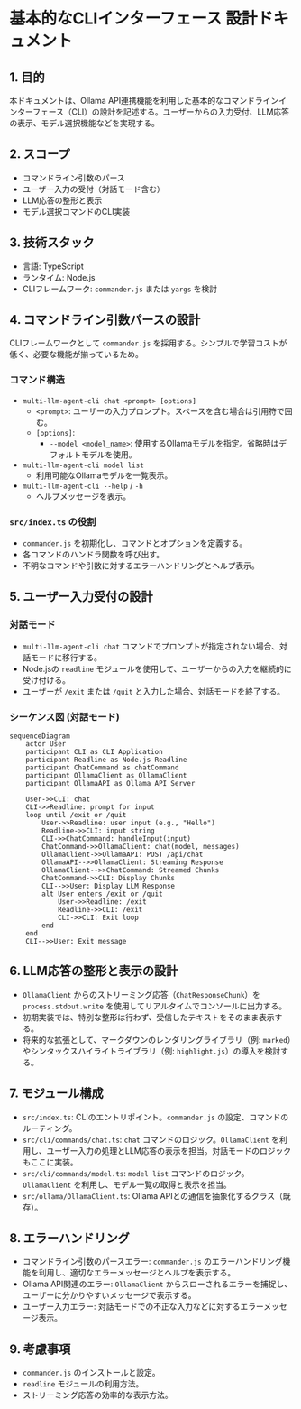 # 基本的なCLIインターフェース 設計ドキュメント

## 1. 目的

本ドキュメントは、Ollama API連携機能を利用した基本的なコマンドラインインターフェース（CLI）の設計を記述する。ユーザーからの入力受付、LLM応答の表示、モデル選択機能などを実現する。

## 2. スコープ

- コマンドライン引数のパース
- ユーザー入力の受付（対話モード含む）
- LLM応答の整形と表示
- モデル選択コマンドのCLI実装

## 3. 技術スタック

- 言語: TypeScript
- ランタイム: Node.js
- CLIフレームワーク: `commander.js` または `yargs` を検討

## 4. コマンドライン引数パースの設計

CLIフレームワークとして `commander.js` を採用する。シンプルで学習コストが低く、必要な機能が揃っているため。

### コマンド構造

- `multi-llm-agent-cli chat <prompt> [options]`
    - `<prompt>`: ユーザーの入力プロンプト。スペースを含む場合は引用符で囲む。
    - `[options]`:
        - `--model <model_name>`: 使用するOllamaモデルを指定。省略時はデフォルトモデルを使用。
- `multi-llm-agent-cli model list`
    - 利用可能なOllamaモデルを一覧表示。
- `multi-llm-agent-cli --help` / `-h`
    - ヘルプメッセージを表示。

### `src/index.ts` の役割

- `commander.js` を初期化し、コマンドとオプションを定義する。
- 各コマンドのハンドラ関数を呼び出す。
- 不明なコマンドや引数に対するエラーハンドリングとヘルプ表示。

## 5. ユーザー入力受付の設計

### 対話モード

- `multi-llm-agent-cli chat` コマンドでプロンプトが指定されない場合、対話モードに移行する。
- Node.jsの `readline` モジュールを使用して、ユーザーからの入力を継続的に受け付ける。
- ユーザーが `/exit` または `/quit` と入力した場合、対話モードを終了する。

### シーケンス図 (対話モード)

```mermaid
sequenceDiagram
    actor User
    participant CLI as CLI Application
    participant Readline as Node.js Readline
    participant ChatCommand as chatCommand
    participant OllamaClient as OllamaClient
    participant OllamaAPI as Ollama API Server

    User->>CLI: chat
    CLI->>Readline: prompt for input
    loop until /exit or /quit
        User->>Readline: user input (e.g., "Hello")
        Readline->>CLI: input string
        CLI->>ChatCommand: handleInput(input)
        ChatCommand->>OllamaClient: chat(model, messages)
        OllamaClient->>OllamaAPI: POST /api/chat
        OllamaAPI-->>OllamaClient: Streaming Response
        OllamaClient-->>ChatCommand: Streamed Chunks
        ChatCommand->>CLI: Display Chunks
        CLI-->>User: Display LLM Response
        alt User enters /exit or /quit
            User->>Readline: /exit
            Readline->>CLI: /exit
            CLI->>CLI: Exit loop
        end
    end
    CLI-->>User: Exit message
```

## 6. LLM応答の整形と表示の設計

- `OllamaClient` からのストリーミング応答（`ChatResponseChunk`）を `process.stdout.write` を使用してリアルタイムでコンソールに出力する。
- 初期実装では、特別な整形は行わず、受信したテキストをそのまま表示する。
- 将来的な拡張として、マークダウンのレンダリングライブラリ（例: `marked`）やシンタックスハイライトライブラリ（例: `highlight.js`）の導入を検討する。

## 7. モジュール構成

- `src/index.ts`: CLIのエントリポイント。`commander.js` の設定、コマンドのルーティング。
- `src/cli/commands/chat.ts`: `chat` コマンドのロジック。`OllamaClient` を利用し、ユーザー入力の処理とLLM応答の表示を担当。対話モードのロジックもここに実装。
- `src/cli/commands/model.ts`: `model list` コマンドのロジック。`OllamaClient` を利用し、モデル一覧の取得と表示を担当。
- `src/ollama/OllamaClient.ts`: Ollama APIとの通信を抽象化するクラス（既存）。

## 8. エラーハンドリング

- コマンドライン引数のパースエラー: `commander.js` のエラーハンドリング機能を利用し、適切なエラーメッセージとヘルプを表示する。
- Ollama API関連のエラー: `OllamaClient` からスローされるエラーを捕捉し、ユーザーに分かりやすいメッセージで表示する。
- ユーザー入力エラー: 対話モードでの不正な入力などに対するエラーメッセージ表示。

## 9. 考慮事項

- `commander.js` のインストールと設定。
- `readline` モジュールの利用方法。
- ストリーミング応答の効率的な表示方法。
